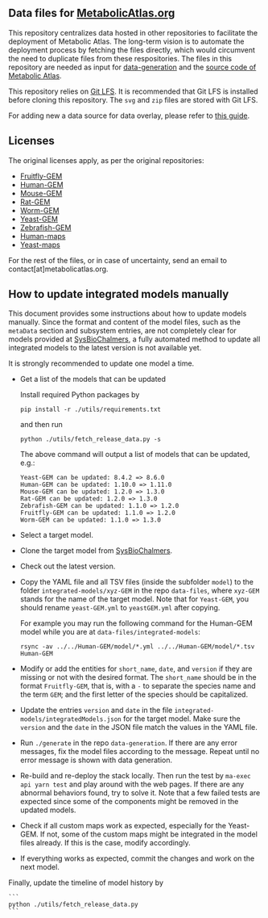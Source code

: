 ## Data files for [MetabolicAtlas.org](https://metabolicatlas.org)

This repository centralizes data hosted in other repositories to facilitate the deployment of Metabolic Atlas. The long-term vision is to automate the deployment process by fetching the files directly, which would circumvent the need to duplicate files from these respositories.
The files in this repository are needed as input for [data-generation](https://github.com/metabolicatlas/data-generation) and the [source code of Metabolic Atlas](https://github.com/metabolicatlas/metabolicatlas).

This repository relies on [Git LFS](https://git-lfs.github.com/). It is recommended that Git LFS is installed before cloning this repository. The `svg` and `zip` files are stored with Git LFS.

For adding new a data source for data overlay, please refer to [this guide](DATA_OVERLAY.md).

## Licenses

The original licenses apply, as per the original repositories:

- [Fruitfly-GEM](https://github.com/SysBioChalmers/Fruitfly-gem)
- [Human-GEM](https://github.com/SysBioChalmers/Human-gem)
- [Mouse-GEM](https://github.com/SysBioChalmers/Mouse-gem)
- [Rat-GEM](https://github.com/SysBioChalmers/Rat-gem)
- [Worm-GEM](https://github.com/SysBioChalmers/Worm-gem)
- [Yeast-GEM](https://github.com/SysBioChalmers/yeast-gem)
- [Zebrafish-GEM](https://github.com/SysBioChalmers/Zebrafish-gem)
- [Human-maps](https://github.com/SysBioChalmers/Human-maps)
- [Yeast-maps](https://github.com/SysBioChalmers/Yeast-maps)

For the rest of the files, or in case of uncertainty, send an email to contact[at]metabolicatlas.org.

## How to update integrated models manually

This document provides some instructions about how to update models manually. Since the format and content of the model files, such as the `metaData` section and subsystem entries, are not completely clear for models provided at [SysBioChalmers](https://github.com/SysBioChalmers), a fully automated method to update all integrated models to the latest version is not available yet.

It is strongly recommended to update one model a time.

- Get a list of the models that can be updated 
  
  Install required Python packages by 

  ```
  pip install -r ./utils/requirements.txt
  ```

  and then run

  ```
  python ./utils/fetch_release_data.py -s
  ```
  The above command will output a list of models that can be updated, e.g.: 

  ```
  Yeast-GEM can be updated: 8.4.2 => 8.6.0
  Human-GEM can be updated: 1.10.0 => 1.11.0
  Mouse-GEM can be updated: 1.2.0 => 1.3.0
  Rat-GEM can be updated: 1.2.0 => 1.3.0
  Zebrafish-GEM can be updated: 1.1.0 => 1.2.0
  Fruitfly-GEM can be updated: 1.1.0 => 1.2.0
  Worm-GEM can be updated: 1.1.0 => 1.3.0
  ```

- Select a target model.

- Clone the target model from [SysBioChalmers](https://github.com/SysBioChalmers).

- Check out the latest version.

- Copy the YAML file and all TSV files (inside the subfolder `model`) to the folder `integrated-models/xyz-GEM` in the repo `data-files`, where `xyz-GEM` stands for the name of the target model. Note that for `Yeast-GEM`, you should rename `yeast-GEM.yml` to `yeastGEM.yml` after copying.
   
  For example you may run the following command for the Human-GEM model while you are at `data-files/integrated-models`:
  ```
  rsync -av ../../Human-GEM/model/*.yml ../../Human-GEM/model/*.tsv Human-GEM
  ```

- Modify or add the entities for `short_name`, `date`, and `version` if they are missing or not with the desired format. 
   The `short_name` should be in the format `Fruitfly-GEM`, that is, with a `-` to separate the species name and the term `GEM`; and the first letter of the species should be capitalized.

- Update the entries `version` and `date` in the file `integrated-models/integratedModels.json` for the target model. Make sure the `version` and the `date` in the JSON file match the values in the YAML file.

- Run `./generate` in the repo `data-generation`. If there are any error messages, fix the model files according to the message. Repeat until no error message is shown with data generation.

- Re-build and re-deploy the stack locally. Then run the test by ```ma-exec api yarn test``` and play around with the web pages. If there are any abnormal behaviors found, try to solve it. Note that a few failed tests are expected since some of the components might be removed in the updated models.

- Check if all custom maps work as expected, especially for the Yeast-GEM. If not, some of the custom maps might be integrated in the model files already. If this is the case, modify accordingly.

- If everything works as expected, commit the changes and work on the next model.

Finally, update the timeline of model history by

    ```
    python ./utils/fetch_release_data.py
    ```
